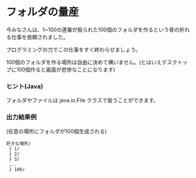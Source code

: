 # フォルダの量産

今みなさんは、1~100の連番が振られた100個のフォルダを作るという骨の折れる仕事を依頼されました。

プログラミングの力でこの仕事をすぐ終わらせましょう。

100個のフォルダを作る場所は自由に決めて構いません。(とはいえデスクトップに100個作ると画面が悲惨なことになります)

### ヒント(Java)
フォルダやファイルは java.io.File クラスで扱うことができます。

### 出力結果例

(任意の場所にフォルダが100個生成される)
```
好きな場所/
 ├ 1/
 ├ 2/
 ├ 3/
 ...
 ├ 100/
 ```
 
